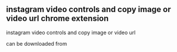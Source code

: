 instagram video controls and copy image or video url chrome extension
-------------------

instagram video controls and copy image or video url

can be downloaded from [](here)
